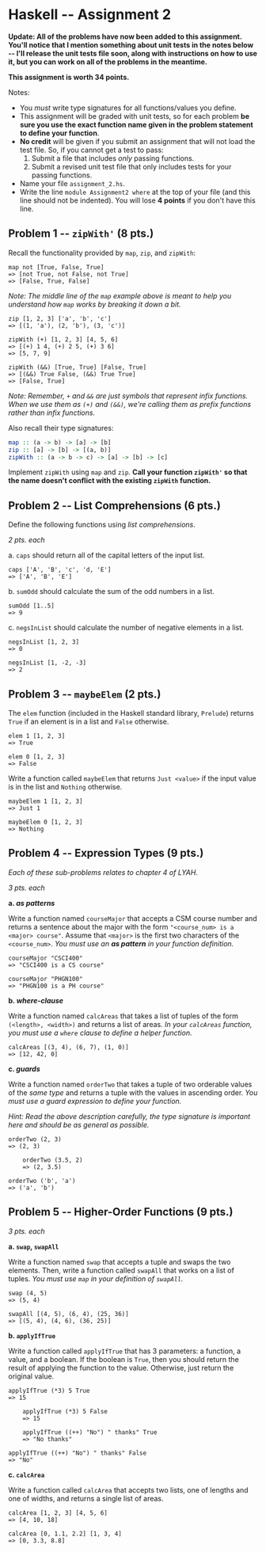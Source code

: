 Haskell -- Assignment 2
=======================

**Update: All of the problems have now been added to this assignment. You'll
notice that I mention something about unit tests in the notes below -- I'll
release the unit tests file soon, along with instructions on how to use it,
but you can work on all of the problems in the meantime.**

**This assignment is worth 34 points.**

Notes:

-   You *must* write type signatures for all functions/values you define.
-   This assignment will be graded with unit tests, so for each problem **be
    sure you use the exact function name given in the problem statement to
    define your function**.
-   **No credit** will be given if you submit an assignment that will not load
    the test file. So, if you cannot get a test to pass:
    1.  Submit a file that includes *only* passing functions.
    2.  Submit a revised unit test file that only includes tests for your
        passing functions.
-   Name your file `assignment_2.hs`.
-   Write the line `module Assignment2 where` at the top of your file (and
    this line should not be indented). You will lose **4 points** if you don't
    have this line.

Problem 1 -- `zipWith'` (8 pts.)
--------------------------------

Recall the functionality provided by `map`, `zip`, and `zipWith`:

```
map not [True, False, True]
=> [not True, not False, not True]
=> [False, True, False]
```

*Note: The middle line of the `map` example above is meant to help you
understand how `map` works by breaking it down a bit.*

```
zip [1, 2, 3] ['a', 'b', 'c']
=> [(1, 'a'), (2, 'b'), (3, 'c')]
```

```
zipWith (+) [1, 2, 3] [4, 5, 6]
=> [(+) 1 4, (+) 2 5, (+) 3 6]
=> [5, 7, 9]

zipWith (&&) [True, True] [False, True]
=> [(&&) True False, (&&) True True]
=> [False, True]
```

*Note: Remember, `+` and `&&` are just symbols that represent infix
functions. When we use them as `(+)` and `(&&)`, we're calling them as
prefix functions rather than infix functions.*

Also recall their type signatures:

```haskell
map :: (a -> b) -> [a] -> [b]
zip :: [a] -> [b] -> [(a, b)]
zipWith :: (a -> b -> c) -> [a] -> [b] -> [c]
```

Implement `zipWith` using `map` and `zip`. **Call your function `zipWith'` so
that the name doesn't conflict with the existing `zipWith` function.**

Problem 2 -- List Comprehensions (6 pts.)
-----------------------------------------

Define the following functions using *list comprehensions*.

*2 pts. each*

a.  `caps` should return all of the capital letters of the input list.

```
caps ['A', 'B', 'c', 'd, 'E']
=> ['A', 'B', 'E']
```

b.  `sumOdd` should calculate the sum of the odd numbers in a list.

```
sumOdd [1..5]
=> 9
```

c.  `negsInList` should calculate the number of negative elements in a list.

```
negsInList [1, 2, 3]
=> 0

negsInList [1, -2, -3]
=> 2
```

Problem 3 -- `maybeElem` (2 pts.)
---------------------------------

The `elem` function (included in the Haskell standard library, `Prelude`)
returns `True` if an element is in a list and `False` otherwise.

```
elem 1 [1, 2, 3]
=> True

elem 0 [1, 2, 3]
=> False
```

Write a function called `maybeElem` that returns `Just <value>` if the input
value is in the list and `Nothing` otherwise.

```
maybeElem 1 [1, 2, 3]
=> Just 1

maybeElem 0 [1, 2, 3]
=> Nothing
```

Problem 4 -- Expression Types (9 pts.)
--------------------------------------

*Each of these sub-problems relates to chapter 4 of LYAH.*

*3 pts. each*

**a. *as patterns***

Write a function named `courseMajor` that accepts a CSM course number and
returns a sentence about the major with the form
`"<course_num> is a <major> course"`. Assume that `<major>` is the first two
characters of the `<course_num>`. *You must use an **as pattern** in your
function definition.*

```
courseMajor "CSCI400"
=> "CSCI400 is a CS course"

courseMajor "PHGN100"
=> "PHGN100 is a PH course"
```

**b. *where-clause***

Write a function named `calcAreas` that takes a list of tuples of the form
`(<length>, <width>)` and returns a list of areas. *In your `calcAreas`
function, you must use a `where` clause to define a helper function.*

```
calcAreas [(3, 4), (6, 7), (1, 0)]
=> [12, 42, 0]
```

**c. *guards***

Write a function named `orderTwo` that takes a tuple of two orderable values of
the *same type* and returns a tuple with the values in ascending order. *You
must use a guard expression to define your function.*

*Hint: Read the above description carefully, the type signature is important
here and should be as general as possible.*

```
orderTwo (2, 3)
=> (2, 3)

    orderTwo (3.5, 2)
    => (2, 3.5)

orderTwo ('b', 'a')
=> ('a', 'b')
```

Problem 5 -- Higher-Order Functions (9 pts.)
--------------------------------------------

*3 pts. each*

**a. `swap`, `swapAll`**

Write a function named `swap` that accepts a tuple and swaps the two elements.
Then, write a function called `swapAll` that works on a list of tuples. *You
must use `map` in your definition of `swapAll`.*

```
swap (4, 5)
=> (5, 4)

swapAll [(4, 5), (6, 4), (25, 36)]
=> [(5, 4), (4, 6), (36, 25)]
```

**b. `applyIfTrue`**

Write a function called `applyIfTrue` that has 3 parameters: a function, a
value, and a boolean. If the boolean is `True`, then you should return the
result of applying the function to the value. Otherwise, just return the
original value.

```
applyIfTrue (*3) 5 True
=> 15

    applyIfTrue (*3) 5 False
    => 15

    applyIfTrue ((++) "No") " thanks" True
    => "No thanks"

applyIfTrue ((++) "No") " thanks" False
=> "No"
```

**c. `calcArea`**

Write a function called `calcArea` that accepts two lists, one of lengths and
one of widths, and returns a single list of areas.

```
calcArea [1, 2, 3] [4, 5, 6]
=> [4, 10, 18]

calcArea [0, 1.1, 2.2] [1, 3, 4]
=> [0, 3.3, 8.8]
```
